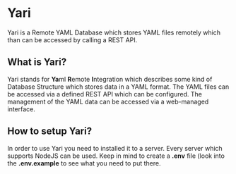 # Yari
Yari is a Remote YAML Database which stores YAML files remotely which than can be accessed by calling a REST API.

## What is Yari?
Yari stands for **Ya**ml **R**emote **I**ntegration which describes some kind of Database Structure which stores data in a YAML format. The YAML files can be accessed via a defined REST API which can be configured. The management of the YAML data can be accessed via a web-managed interface.

## How to setup Yari?
In order to use Yari you need to installed it to a server. Every server which supports NodeJS can be used. Keep in mind to create a **.env** file (look into the **.env.example** to see what you need to put there.

